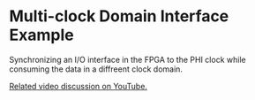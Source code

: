 # Multi-clock Domain Interface Example

Synchronizing an I/O interface in the FPGA to the PHI clock
while consuming the data in a diffreent clock domain.

[Related video discussion on YouTube.]()


